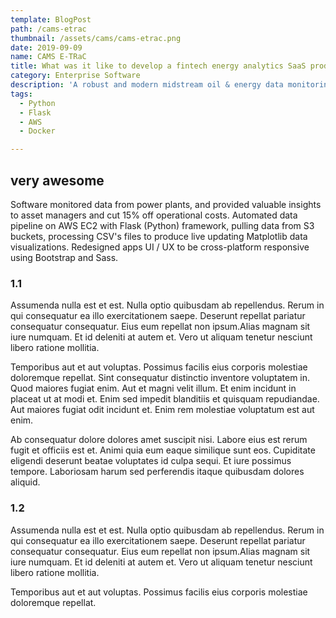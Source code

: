 ```yaml
---
template: BlogPost
path: /cams-etrac
thumbnail: /assets/cams/cams-etrac.png
date: 2019-09-09
name: CAMS E-TRaC
title: What was it like to develop a fintech energy analytics SaaS product? 
category: Enterprise Software
description: 'A robust and modern midstream oil & energy data monitoring web-app. Built with Python on AWS.'
tags:
  - Python
  - Flask
  - AWS
  - Docker

---
```

## very awesome

Software monitored data from power plants, and provided valuable insights to asset managers and cut 15% off operational costs. Automated data pipeline on AWS EC2 with Flask (Python) framework, pulling data from S3 buckets, processing CSV's files to produce live updating Matplotlib data visualizations. Redesigned apps UI / UX to be cross-platform responsive using Bootstrap and Sass.

### 1.1

Assumenda nulla est et est. Nulla optio quibusdam ab repellendus. Rerum in qui consequatur ea illo exercitationem saepe. Deserunt repellat pariatur consequatur consequatur. Eius eum repellat non ipsum.Alias magnam sit iure numquam. Et id deleniti at autem et. Vero ut aliquam tenetur nesciunt libero ratione mollitia.

Temporibus aut et aut voluptas. Possimus facilis eius corporis molestiae doloremque repellat. Sint consequatur distinctio inventore voluptatem in. Quod maiores fugiat enim. Aut et magni velit illum. Et enim incidunt in placeat ut at modi et. Enim sed impedit blanditiis et quisquam repudiandae. Aut maiores fugiat odit incidunt et. Enim rem molestiae voluptatum est aut enim.

Ab consequatur dolore dolores amet suscipit nisi. Labore eius est rerum fugit et officiis est et. Animi quia eum eaque similique sunt eos. Cupiditate eligendi deserunt beatae voluptates id culpa sequi. Et iure possimus tempore. Laboriosam harum sed perferendis itaque quibusdam dolores aliquid.

### 1.2

Assumenda nulla est et est. Nulla optio quibusdam ab repellendus. Rerum in qui consequatur ea illo exercitationem saepe. Deserunt repellat pariatur consequatur consequatur. Eius eum repellat non ipsum.Alias magnam sit iure numquam. Et id deleniti at autem et. Vero ut aliquam tenetur nesciunt libero ratione mollitia.

Temporibus aut et aut voluptas. Possimus facilis eius corporis molestiae doloremque repellat.
 